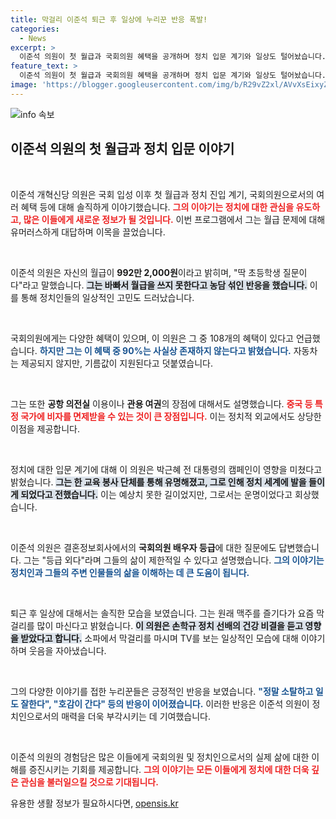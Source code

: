 ```yaml
---
title: 막걸리 이준석 퇴근 후 일상에 누리꾼 반응 폭발!
categories:
  - News
excerpt: >
  이준석 의원이 첫 월급과 국회의원 혜택을 공개하며 정치 입문 계기와 일상도 털어놨습니다. 그의 솔직한 이야기에 누리꾼들은 호감과 관심을 표하며 뜨거운 반응을 보였습니다.
feature_text: >
  이준석 의원이 첫 월급과 국회의원 혜택을 공개하며 정치 입문 계기와 일상도 털어놨습니다. 그의 솔직한 이야기에 누리꾼들은 호감과 관심을 표하며 뜨거운 반응을 보였습니다.
image: 'https://blogger.googleusercontent.com/img/b/R29vZ2xl/AVvXsEixyZcFfHzMRdzZMjFBmAUKJYCLCGyLL1o632UiGVXcaFdKo_bkvkuCioo0uUKlGfBVcT3P84aROyZIXSBEx3Aw5nCQ3pTgDom1WDC4m8eifvWiAmWEEVb4x6G_l8C0QH225ldMjyaFvpxGEBGNO37VmDTDMHGhJPq73UglMfDca1-0aw/s1600/blogspot.png'
---
```


<p><img src="https://blogger.googleusercontent.com/img/b/R29vZ2xl/AVvXsEixyZcFfHzMRdzZMjFBmAUKJYCLCGyLL1o632UiGVXcaFdKo_bkvkuCioo0uUKlGfBVcT3P84aROyZIXSBEx3Aw5nCQ3pTgDom1WDC4m8eifvWiAmWEEVb4x6G_l8C0QH225ldMjyaFvpxGEBGNO37VmDTDMHGhJPq73UglMfDca1-0aw/s1600/blogspot.png" alt="info 속보" /></p>

<h2 data-ke-size="size26">이준석 의원의 첫 월급과 정치 입문 이야기</h2>

<p data-ke-size="size16">&nbsp;</p>

<p>이준석 개혁신당 의원은 국회 입성 이후 첫 월급과 정치 진입 계기, 국회의원으로서의 여러 혜택 등에 대해 솔직하게 이야기했습니다. <b><span style="color: #ee2323;">그의 이야기는 정치에 대한 관심을 유도하고, 많은 이들에게 새로운 정보가 될 것입니다.</span></b> 이번 프로그램에서 그는 월급 문제에 대해 유머러스하게 대답하며 이목을 끌었습니다.</p>

<p data-ke-size="size16">&nbsp;</p>

<p>이준석 의원은 자신의 월급이 <b>992만 2,000원</b>이라고 밝히며, "딱 초등학생 질문이다"라고 말했습니다. <b><span style="background-color: #21538527;">그는 바빠서 월급을 쓰지 못한다고 농담 섞인 반응을 했습니다.</span></b> 이를 통해 정치인들의 일상적인 고민도 드러났습니다. </p>

<p data-ke-size="size16">&nbsp;</p>

<p>국회의원에게는 다양한 혜택이 있으며, 이 의원은 그 중 108개의 혜택이 있다고 언급했습니다. <b><span style="color: #1a5490;">하지만 그는 이 혜택 중 90%는 사실상 존재하지 않는다고 밝혔습니다.</span></b> 자동차는 제공되지 않지만, 기름값이 지원된다고 덧붙였습니다.</p>

<p data-ke-size="size16">&nbsp;</p>

<p>그는 또한 <b>공항 의전실</b> 이용이나 <b>관용 여권</b>의 장점에 대해서도 설명했습니다. <b><span style="color: #ee2323;">중국 등 특정 국가에 비자를 면제받을 수 있는 것이 큰 장점입니다.</span></b> 이는 정치적 외교에서도 상당한 이점을 제공합니다.</p>

<p data-ke-size="size16">&nbsp;</p>

<p>정치에 대한 입문 계기에 대해 이 의원은 박근혜 전 대통령의 캠페인이 영향을 미쳤다고 밝혔습니다. <b><span style="background-color: #21538527;">그는 한 교육 봉사 단체를 통해 유명해졌고, 그로 인해 정치 세계에 발을 들이게 되었다고 전했습니다.</span></b> 이는 예상치 못한 길이었지만, 그로서는 운명이었다고 회상했습니다.</p>

<p data-ke-size="size16">&nbsp;</p>

<p>이준석 의원은 결혼정보회사에서의 <b>국회의원 배우자 등급</b>에 대한 질문에도 답변했습니다. 그는 "등급 외다"라며 그들의 삶이 제한적일 수 있다고 설명했습니다. <b><span style="color: #1a5490;">그의 이야기는 정치인과 그들의 주변 인물들의 삶을 이해하는 데 큰 도움이 됩니다.</span></b></p>

<p data-ke-size="size16">&nbsp;</p>

<p>퇴근 후 일상에 대해서는 솔직한 모습을 보였습니다. 그는 원래 맥주를 즐기다가 요즘 막걸리를 많이 마신다고 밝혔습니다. <b><span style="background-color: #21538527;">이 의원은 손학규 정치 선배의 건강 비결을 듣고 영향을 받았다고 합니다.</span></b> 소파에서 막걸리를 마시며 TV를 보는 일상적인 모습에 대해 이야기하며 웃음을 자아냈습니다.</p>

<p data-ke-size="size16">&nbsp;</p>

<p>그의 다양한 이야기를 접한 누리꾼들은 긍정적인 반응을 보였습니다. <b><span style="color: #1a5490;">"정말 소탈하고 일도 잘한다", "호감이 간다" 등의 반응이 이어졌습니다.</span></b> 이러한 반응은 이준석 의원이 정치인으로서의 매력을 더욱 부각시키는 데 기여했습니다.</p>

<p data-ke-size="size16">&nbsp;</p>

<p>이준석 의원의 경험담은 많은 이들에게 국회의원 및 정치인으로서의 실제 삶에 대한 이해를 증진시키는 기회를 제공합니다. <b><span style="color: #ee2323;">그의 이야기는 모든 이들에게 정치에 대한 더욱 깊은 관심을 불러일으킬 것으로 기대됩니다.</span></b></p>
유용한 생활 정보가 필요하시다면, <a href="https://opensis.kr" rel="dofollow">opensis.kr</a>


